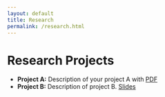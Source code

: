 ```yaml
---
layout: default
title: Research
permalink: /research.html
---
```


<h1>Research Projects</h1>

<ul>
  <li><strong>Project A:</strong> Description of your project A with <a href="/assets/project-a-paper.pdf">PDF</a></li>
  <li><strong>Project B:</strong> Description of project B. <a href="/assets/project-b-slide-deck.pdf">Slides</a></li>
</ul>
